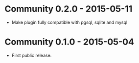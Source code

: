 Community 0.2.0 - 2015-05-11
============================
* Make plugin fully compatible with pgsql, sqlite and mysql

Community 0.1.0 - 2015-05-04
============================
* First public release.
